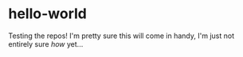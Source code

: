 # hello-world
Testing the repos!
I'm pretty sure this will come in handy, I'm just not entirely sure *how* yet...
